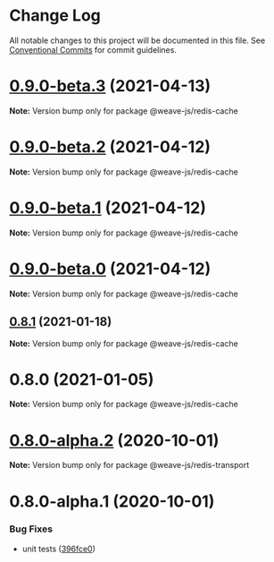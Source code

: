 # Change Log

All notable changes to this project will be documented in this file.
See [Conventional Commits](https://conventionalcommits.org) for commit guidelines.

# [0.9.0-beta.3](https://github.com/weave-microservices/weave/compare/@weave-js/redis-cache@0.9.0-beta.2...@weave-js/redis-cache@0.9.0-beta.3) (2021-04-13)

**Note:** Version bump only for package @weave-js/redis-cache





# [0.9.0-beta.2](https://github.com/weave-microservices/weave/compare/@weave-js/redis-cache@0.9.0-beta.1...@weave-js/redis-cache@0.9.0-beta.2) (2021-04-12)

**Note:** Version bump only for package @weave-js/redis-cache





# [0.9.0-beta.1](https://github.com/weave-microservices/weave/compare/@weave-js/redis-cache@0.9.0-beta.0...@weave-js/redis-cache@0.9.0-beta.1) (2021-04-12)

**Note:** Version bump only for package @weave-js/redis-cache





# [0.9.0-beta.0](https://github.com/weave-microservices/weave/compare/@weave-js/redis-cache@0.8.1...@weave-js/redis-cache@0.9.0-beta.0) (2021-04-12)

**Note:** Version bump only for package @weave-js/redis-cache





## [0.8.1](https://github.com/weave-microservices/weave/compare/@weave-js/redis-cache@0.8.0...@weave-js/redis-cache@0.8.1) (2021-01-18)

**Note:** Version bump only for package @weave-js/redis-cache





# 0.8.0 (2021-01-05)

**Note:** Version bump only for package @weave-js/redis-cache





# [0.8.0-alpha.2](https://github.com/weave-microservices/weave/compare/@weave-js/redis-transport@0.8.0-alpha.1...@weave-js/redis-transport@0.8.0-alpha.2) (2020-10-01)

**Note:** Version bump only for package @weave-js/redis-transport





# 0.8.0-alpha.1 (2020-10-01)


### Bug Fixes

* unit tests ([396fce0](https://github.com/weave-microservices/weave/commit/396fce0995a722c10f5086a9a96347782ef1e3a0))
